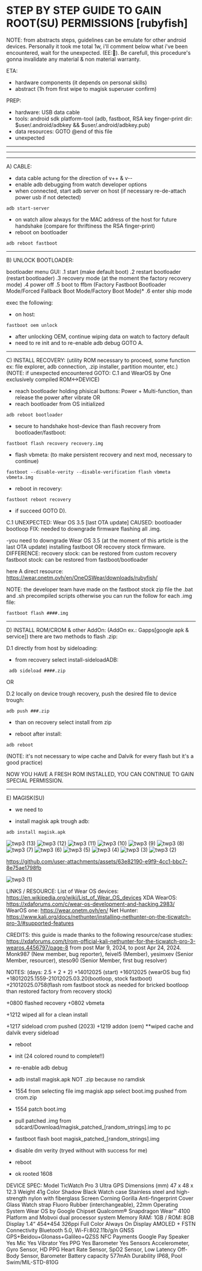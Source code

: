# STEP BY STEP GUIDE TO GAIN ROOT(SU) PERMISSIONS [rubyfish]
NOTE: from abstracts steps, guidelines can be emulate for other android devices.
Personally it took me total 1w, i'll comment below what i've been encountered, wait for the unexpected. (EE:🤫).
Be carefull, this procedure's gonna invalidate any material & non material warranty.
 
ETA:
 
- hardware components (it depends on personal skills)
- abstract (1h from first wipe to magisk superuser confirm)
 
PREP:
 
 - hardware: USB data cable
 - tools: android sdk platform-tool (adb, fastboot, RSA key finger-print dir: $user/.android/adbkey && $user/.android/adbkey.pub)
 - data resources: GOTO @end of this file
 - unexpected
*********************************************************************************************************************************************************
*********************************************************************************************************************************************************
********************************************************************************************************************************************************* 
A) CABLE:
 
- data cable actung for the direction of v++ & v--
- enable adb debugging from watch developer options
- when connected, start adb server on host (if necessary re-de-attach power usb if not detected)
```
adb start-server
```
- on watch allow always for the MAC address of the host for future handshake (compare for thriftiness the RSA finger-print)
- reboot on bootloader
```
adb reboot fastboot
```
 
*********************************************************************************************************************************************************
 
B) UNLOCK BOOTLOADER:
 
bootloader menu GUI:
.1 start (make default boot)
.2 restart bootloader (restart bootloader)
.3 recovery mode (at the moment the factory recovery mode)
.4 power off
.5 boot to ffbm (Factory Fastboot Bootloader Mode/Forced Fallback Boot Mode/Factory Boot Mode)*
.6 enter ship mode
 
exec the following:
- on host:
```
fastboot oem unlock
```
- after unlocking OEM, continue wiping data on watch to factory default
- need to re init and to re-enable adb debug GOTO A.
 
*********************************************************************************************************************************************************
 
C) INSTALL RECOVERY: (utility ROM necessary to proceed, some function ex: file explorer, adb connection, .zip installer, partition mounter, etc.)
(NOTE: if unexpected encountered GOTO: C.1 and WearOS by One exclusively compiled ROM<->DEVICE)
 
- reach bootloader holding phisical buttons: Power + Multi-function, than release the power after vibrate
  OR
- reach bootloader from OS initialized
```
adb reboot bootloader
```
 
- secure to handshake host-device than flash recovery from bootloader/fastboot:
```
fastboot flash recovery recovery.img
```
- flash vbmeta: (to make persistent recovery and next mod, necessary to continue)
```
fastboot --disable-verity --disable-verification flash vbmeta vbmeta.img
```
- reboot in recovery:
```
fastboot reboot recovery
```
- if succeed GOTO D).
 
C.1 
 UNEXPECTED: Wear OS 3.5 [last OTA update]
 CAUSED: bootloader bootloop
 FIX: needed to downgrade firmware flashing all .img.
 
-you need to downgrade Wear OS 3.5 (at the moment of this article is the last OTA update) installing fastboot OR recovery stock firmware.
 DIFFERENCE:
 recovery stock: can be restored from custom recovery
 fastboot stock: can be restored from fastboot/bootloader
 
here A direct resource:
 https://wear.onetm.ovh/en/OneOSWear/downloads/rubyfish/
 
NOTE: the developer team have made on the fastboot stock zip file the .bat and .sh precompiled scripts otherwise you can run the follow for each .img file:
```
fastboot flash ####.img
```
 
*********************************************************************************************************************************************************
 
D) INSTALL ROM/CROM & other AddOn: (AddOn ex.: Gapps[google apk & service])
 there are two methods to flash .zip:
  
D.1 directly from host by sideloading:
- from recovery select install-sideloadADB:
```
 adb sideload ####.zip
```

OR

D.2 locally on device trough recovery, push the desired file to device trough:
```
adb push ###.zip
```
- than on recovery select install from zip
 
- reboot after install:
```
adb reboot
```
(NOTE: it's not necessary to wipe cache and Dalvik for every flash but it's a good practice)

NOW YOU HAVE A FRESH ROM INSTALLED, YOU CAN CONTINUE TO GAIN SPECIAL PERMISSION.
 
*********************************************************************************************************************************************************
 
E) MAGISK(SU)
 
- we need to 

- install magisk apk trough adb:
```
adb install magisk.apk
```



![twp3 (13)](https://github.com/user-attachments/assets/eb3cfe49-d437-4fad-a746-4d93ddc98046)
![twp3 (12)](https://github.com/user-attachments/assets/fd07ab7e-0c88-4ed0-a32e-16fcbc934d40)
![twp3 (11)](https://github.com/user-attachments/assets/426125a6-f95d-4561-bbcf-d4871793aaaf)
![twp3 (10)](https://github.com/user-attachments/assets/0cc1b56d-c263-4a8f-97ff-3bb712c35c76)
![twp3 (9)](https://github.com/user-attachments/assets/444bf04d-d83d-4dab-a6ea-0dd3fb10cc5e)
![twp3 (8)](https://github.com/user-attachments/assets/0cba5f32-b22e-435f-bf32-fcbbd5a8724b)
![twp3 (7)](https://github.com/user-attachments/assets/4d7af7c4-0108-402f-a136-740f3da73d5e)
![twp3 (6)](https://github.com/user-attachments/assets/50ad2891-3019-4f29-868f-2c0a174bee2f)
![twp3 (5)](https://github.com/user-attachments/assets/a24ed931-d525-4783-abc2-eee1304fdf6f)
![twp3 (4)](https://github.com/user-attachments/assets/03a955b7-4362-4f69-ab71-73bed7791d7e)
![twp3 (3)](https://github.com/user-attachments/assets/9bc05ae5-76a9-4414-a85b-b6c740f240e4)
![twp3 (2)](https://github.com/user-attachments/assets/37bd1d54-f4e3-41f4-96fb-b6351d505862)


https://github.com/user-attachments/assets/63e82190-e9f9-4cc1-bbc7-8e75ae1798fb

![twp3 (1)](https://github.com/user-attachments/assets/dadbfacd-c3f9-4775-8a32-82fdfece5aa7)




LINKS / RESOURCE:
List of Wear OS devices: https://en.wikipedia.org/wiki/List_of_Wear_OS_devices
XDA WearOS: https://xdaforums.com/c/wear-os-development-and-hacking.2983/
WearOS one: https://wear.onetm.ovh/en/
Net Hunter: https://www.kali.org/docs/nethunter/installing-nethunter-on-the-ticwatch-pro-3/#supported-features

CREDITS:
this guide is made thanks to the following resource/case studies:
https://xdaforums.com/t/rom-official-kali-nethunter-for-the-ticwatch-pro-3-wearos.4456797/page-8
from post Mar 9, 2024, to post Apr 24, 2024.
Monk987 (New member, bug reporter), feivel5 (Member), yesimxev (Senior Member, resourcer), steso90 (Senior Member, first bug resolver)

NOTES:
(days: 2.5 + 2 + 2)
+14012025 (start)
+16012025 (wearOS bug fix)
+18012025.1559-21012025.03.20(bootloop, stock fastboot)
+21012025.0758(flash rom fastboot stock as needed for bricked bootloop than restored factory from recovery stock)

+0800 flashed recovery
+0802 vbmeta

+1212 wiped all for a clean install

+1217 sideload crom pushed (2023)
+1219 addon (oem)
**wiped cache and dalvik every sideload

+ reboot
+ init (24 colored round to complete!!)

+ re-enable adb debug
+ adb install magisk.apk    NOT .zip because no ramdisk
+ 1554 from selecting file img magisk app select boot.img pushed from crom.zip
+ 1554 patch boot.img
+ pull patched .img from sdcard/Download/magisk_patched_[random_strings].img to pc
+ fastboot flash boot magisk_patched_[random_strings].img
+ disable dm verity (tryed without with success for me)
+ reboot
+ ok rooted 1608

DEVICE SPEC:
    Model TicWatch Pro 3 Ultra GPS
    Dimensions (mm) 47 x 48 x 12.3
    Weight 41g
    Color Shadow Black
    Watch case Stainless steel and high-strength nylon with fiberglass
    Screen Corning Gorilla Anti-fingerprint Cover Glass
    Watch strap Fluoro Rubber (interchangeable), 22mm
    Operating System Wear OS by Google
    Chipset Qualcomm® Snapdragon Wear™ 4100 Platform and Mobvoi dual processor system
    Memory RAM: 1GB / ROM: 8GB
    Display 1.4“ 454*454 326ppi Full Color Always On Display AMOLED + FSTN
    Connectivity Bluetooth 5.0, Wi-Fi:802.11b/g/n
    GNSS GPS+Beidou+Glonass+Galileo+QZSS
    NFC Payments Google Pay
    Speaker Yes
    Mic Yes
    Vibrator Yes
    PPG Yes
    Barometer Yes
    Sensors Accelerometer, Gyro Sensor, HD PPG Heart Rate Sensor, SpO2 Sensor, Low Latency Off-Body Sensor, Barometer
    Battery capacity 577mAh
    Durability IP68, Pool Swim/MIL-STD-810G

